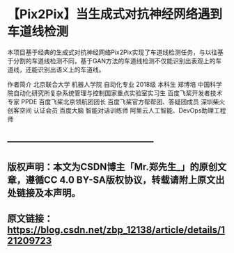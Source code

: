 # 【Pix2Pix】当生成式对抗神经网络遇到车道线检测

本项目基于经典的生成式对抗神经网络Pix2Pix实现了车道线检测任务，与以往基于分割的车道线检测不同，基于GAN方法的车道线检测不仅能识别出表观上的车道线，还能识别出语义上的车道线。

作者简介
北京联合大学 机器人学院 自动化专业 2018级 本科生 郑博培
中国科学院自动化研究所复杂系统管理与控制国家重点实验室实习生
百度飞桨开发者技术专家 PPDE
百度飞桨北京领航团团长
百度飞桨官方帮帮团、答疑团成员
深圳柴火创客空间 认证会员
百度大脑 智能对话训练师
阿里云人工智能、DevOps助理工程师
 ## ————————————————
  ## 版权声明：本文为CSDN博主「Mr.郑先生_」的原创文章，遵循CC 4.0 BY-SA版权协议，转载请附上原文出处链接及本声明。
  ## 原文链接：https://blog.csdn.net/zbp_12138/article/details/121209723


